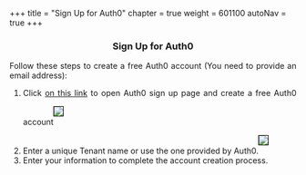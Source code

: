 +++
title = "Sign Up for Auth0"
chapter = true
weight = 601100
autoNav = true
+++

<center><h3>Sign Up for Auth0</h3></center>

<div style="text-align: justify">
    Follow these steps to create a free Auth0 account (You need to provide an email address):
    <ol>
        <li>Click <a href="https://auth0.com/signup">on this link</a> to open Auth0 sign up page and create a free Auth0 account<img src="/images/auth0.png" style="margin:15px 0px; border:1px solid black"/></li>
        <li>Enter a unique Tenant name or use the one provided by Auth0.<img src="/images/auth1.png" style="margin:15px 0px; border:1px solid black"/></li>
        <li>Enter your information to complete the account creation process.</li>
    </ol>
</div>

